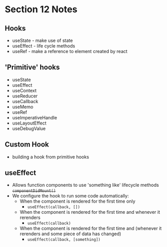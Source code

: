 # Section 12 Notes

## Hooks
- useState - make use of state
- useEffect - life cycle methods
- useRef - make a reference to element created by react

## 'Primitive' hooks
- useState
- useEffect
- useContext
- useReducer
- useCallback
- useMemo
- useRef
- useImperativeHandle
- useLayoutEffect
- useDebugValue

## Custom Hook
- building a hook from primitive hooks

 ## useEffect
 - Allows function components to use 'something like' lifecycle methods <s>`componentDidMount()`</s>
 - We configure the hook to run some code automatically:
    - When the component is rendered for the first time only
        - `useEffect(callback, [])`
    - When the component is rendered for the first time and whenever it rerenders
        - `useEffect(callback)`
    - When the component is rendered for the first time and (whenever it rerenders and some piece of data has changed)
        - `useEffect(callback, [something])`
    
 